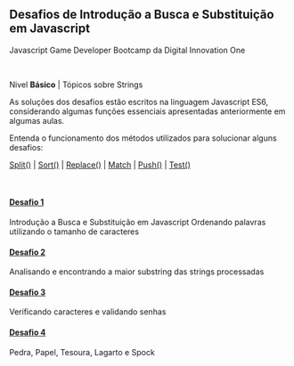## Desafios de Introdução a Busca e Substituição em Javascript

Javascript Game Developer Bootcamp da Digital Innovation One

<br/>

Nivel **Básico** | Tópicos sobre Strings

As soluções dos desafios estão escritos na linguagem Javascript ES6, considerando algumas funções essenciais apresentadas anteriormente em algumas aulas.

Entenda o funcionamento dos métodos utilizados para solucionar alguns desafios:

[Split()]() | [Sort()]() | [Replace()]() | [Match]() | [Push()]() | [Test()]()

<br/>

#### [Desafio 1](1-IntroducaoBuscaSubstituicao.js)

Introdução a Busca e Substituição em Javascript
Ordenando palavras utilizando o tamanho de caracteres

#### [Desafio 2](1-EncontreAmaiorSubstring.js)

Analisando e encontrando a maior substring das strings processadas

#### [Desafio 3](3-ValidadorDeSenha.js)

Verificando caracteres e validando senhas

#### [Desafio 4](4-Jogo.js)

Pedra, Papel, Tesoura, Lagarto e Spock
